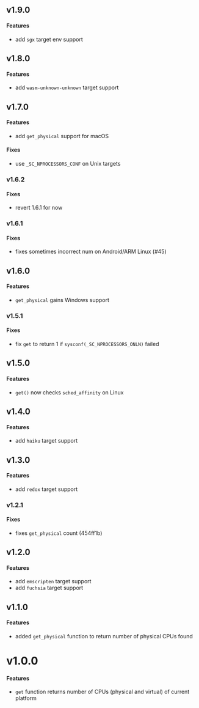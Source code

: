 ## v1.9.0

#### Features

- add `sgx` target env support

## v1.8.0

#### Features

- add `wasm-unknown-unknown` target support

## v1.7.0

#### Features

- add `get_physical` support for macOS

#### Fixes

- use `_SC_NPROCESSORS_CONF` on Unix targets

### v1.6.2

#### Fixes

- revert 1.6.1 for now

### v1.6.1

#### Fixes

- fixes sometimes incorrect num on Android/ARM Linux (#45)

## v1.6.0

#### Features

- `get_physical` gains Windows support

### v1.5.1

#### Fixes

- fix `get` to return 1 if `sysconf(_SC_NPROCESSORS_ONLN)` failed

## v1.5.0

#### Features

- `get()` now checks `sched_affinity` on Linux

## v1.4.0

#### Features

- add `haiku` target support

## v1.3.0

#### Features

- add `redox` target support

### v1.2.1

#### Fixes

- fixes `get_physical` count (454ff1b)

## v1.2.0

#### Features

- add `emscripten` target support
- add `fuchsia` target support

## v1.1.0

#### Features

- added `get_physical` function to return number of physical CPUs found

# v1.0.0

#### Features

- `get` function returns number of CPUs (physical and virtual) of current platform

